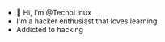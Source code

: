 - 👋 Hi, I’m @TecnoLinux
- I'm a hacker enthusiast that loves learning 
- Addicted to hacking 

<!---
TecnoLinux/TecnoLinux is a ✨ special ✨ repository because its `README.md` (this file) appears on your GitHub profile.
You can click the Preview link to take a look at your changes.
--->
